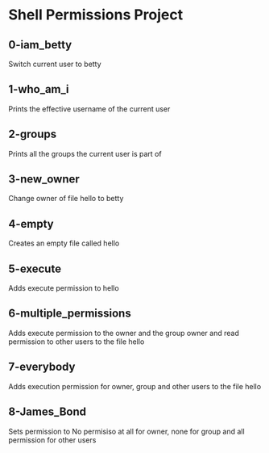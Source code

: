 # Shell Permissions Project

## 0-iam_betty
Switch current user to betty

## 1-who_am_i
Prints the effective username of the current user

## 2-groups
Prints all the groups the current user is part of

## 3-new_owner
Change owner of file hello to betty

## 4-empty
Creates an empty file called hello

## 5-execute
Adds execute permission to hello 

## 6-multiple_permissions
Adds execute permission to the owner and the group owner and read permission to other users to the file hello

## 7-everybody
Adds execution permission for owner, group and other users to the file hello

## 8-James_Bond
Sets permission to No permisiso at all for owner, none for group and all permission for other users